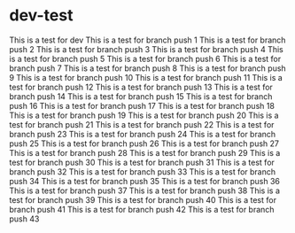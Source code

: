 # dev-test

This is a test for dev
This is a test for branch push 1
This is a test for branch push 2
This is a test for branch push 3
This is a test for branch push 4
This is a test for branch push 5
This is a test for branch push 6
This is a test for branch push 7
This is a test for branch push 8
This is a test for branch push 9
This is a test for branch push 10
This is a test for branch push 11
This is a test for branch push 12
This is a test for branch push 13
This is a test for branch push 14
This is a test for branch push 15
This is a test for branch push 16
This is a test for branch push 17
This is a test for branch push 18
This is a test for branch push 19
This is a test for branch push 20
This is a test for branch push 21
This is a test for branch push 22
This is a test for branch push 23
This is a test for branch push 24
This is a test for branch push 25
This is a test for branch push 26
This is a test for branch push 27
This is a test for branch push 28
This is a test for branch push 29
This is a test for branch push 30
This is a test for branch push 31
This is a test for branch push 32
This is a test for branch push 33
This is a test for branch push 34
This is a test for branch push 35
This is a test for branch push 36
This is a test for branch push 37
This is a test for branch push 38
This is a test for branch push 39
This is a test for branch push 40
This is a test for branch push 41
This is a test for branch push 42
This is a test for branch push 43
